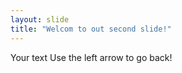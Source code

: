 ```yaml
---
layout: slide
title: "Welcom to out second slide!"
---
```

Your text
Use the left arrow to go back!
